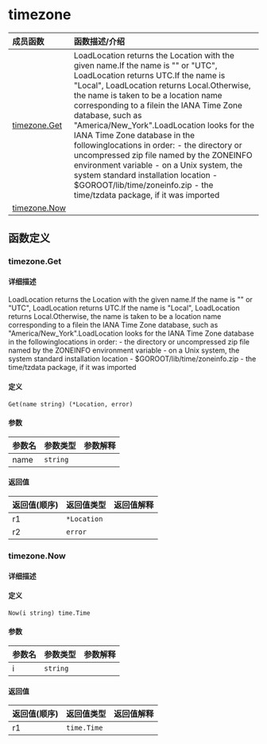 # timezone

|成员函数|函数描述/介绍|
|:------|:--------|
| [timezone.Get](#Get) |LoadLocation returns the Location with the given name.If the name is "" or "UTC", LoadLocation returns UTC.If the name is "Local", LoadLocation returns Local.Otherwise, the name is taken to be a location name corresponding to a filein the IANA Time Zone database, such as "America/New_York".LoadLocation looks for the IANA Time Zone database in the followinglocations in order:  - the directory or uncompressed zip file named by the ZONEINFO environment variable  - on a Unix system, the system standard installation location  - $GOROOT/lib/time/zoneinfo.zip  - the time/tzdata package, if it was imported|
| [timezone.Now](#Now) ||


## 函数定义
### timezone.Get

#### 详细描述
LoadLocation returns the Location with the given name.If the name is "" or "UTC", LoadLocation returns UTC.If the name is "Local", LoadLocation returns Local.Otherwise, the name is taken to be a location name corresponding to a filein the IANA Time Zone database, such as "America/New_York".LoadLocation looks for the IANA Time Zone database in the followinglocations in order:  - the directory or uncompressed zip file named by the ZONEINFO environment variable  - on a Unix system, the system standard installation location  - $GOROOT/lib/time/zoneinfo.zip  - the time/tzdata package, if it was imported

#### 定义

`Get(name string) (*Location, error)`

#### 参数
|参数名|参数类型|参数解释|
|:-----------|:---------- |:-----------|
| name | `string` |   |

#### 返回值
|返回值(顺序)|返回值类型|返回值解释|
|:-----------|:---------- |:-----------|
| r1 | `*Location` |   |
| r2 | `error` |   |


### timezone.Now

#### 详细描述


#### 定义

`Now(i string) time.Time`

#### 参数
|参数名|参数类型|参数解释|
|:-----------|:---------- |:-----------|
| i | `string` |   |

#### 返回值
|返回值(顺序)|返回值类型|返回值解释|
|:-----------|:---------- |:-----------|
| r1 | `time.Time` |   |



